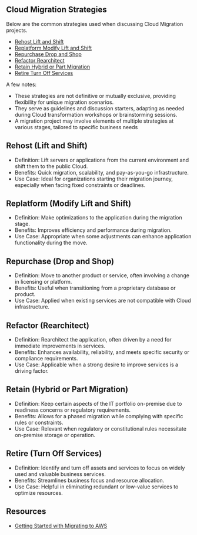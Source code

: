 
## Cloud Migration Strategies

Below are the  common strategies used when discussing Cloud Migration projects. 

- [Rehost Lift and Shift](#rehost-lift-and-shift)
- [Replatform Modify Lift and Shift](#replatform-modify-lift-and-shift)
- [Repurchase Drop and Shop](#repurchase-drop-and-shop)
- [Refactor Rearchitect](#refactor-rearchitect)
- [Retain Hybrid or Part Migration](#retain-hybrid-or-part-migration)
- [Retire Turn Off Services](#retire-turn-off-services)


A few notes:

- These strategies are not definitive or mutually exclusive, providing flexibility for unique migration scenarios.
- They serve as guidelines and discussion starters, adapting as needed during Cloud transformation workshops or brainstorming sessions.
- A migration project may involve elements of multiple strategies at various stages, tailored to specific business needs


## Rehost (Lift and Shift)

- Definition: Lift servers or applications from the current environment and shift them to the public Cloud.
- Benefits: Quick migration, scalability, and pay-as-you-go infrastructure.
- Use Case: Ideal for organizations starting their migration journey, especially when facing fixed constraints or deadlines.

## Replatform (Modify Lift and Shift)

- Definition: Make optimizations to the application during the migration stage.
- Benefits: Improves efficiency and performance during migration.
- Use Case: Appropriate when some adjustments can enhance application functionality during the move.

## Repurchase (Drop and Shop)

- Definition: Move to another product or service, often involving a change in licensing or platform.
- Benefits: Useful when transitioning from a proprietary database or product.
- Use Case: Applied when existing services are not compatible with Cloud infrastructure.

## Refactor (Rearchitect)

- Definition: Rearchitect the application, often driven by a need for immediate improvements in services.
- Benefits: Enhances availability, reliability, and meets specific security or compliance requirements.
- Use Case: Applicable when a strong desire to improve services is a driving factor.

## Retain (Hybrid or Part Migration)

- Definition: Keep certain aspects of the IT portfolio on-premise due to readiness concerns or regulatory requirements.
- Benefits: Allows for a phased migration while complying with specific rules or constraints.
- Use Case: Relevant when regulatory or constitutional rules necessitate on-premise storage or operation.

## Retire (Turn Off Services)

- Definition: Identify and turn off assets and services to focus on widely used and valuable business services.
- Benefits: Streamlines business focus and resource allocation.
- Use Case: Helpful in eliminating redundant or low-value services to optimize resources.

## Resources 

- [Getting Started with Migrating to AWS](https://cloudacademy.com/learning-paths/cloud-academy-getting-started-with-migrating-to-aws-125/)